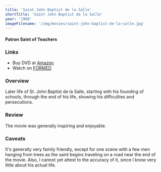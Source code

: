 ```yaml
---
title: 'Saint John Baptist de la Salle'
shortTitle: 'Saint John Baptist de la Salle'
year: '1968'
imageFilename: '/img/movies/saint-john-baptist-de-la-salle.jpg'
---
```


#### Patron Saint of Teachers

### Links

* Buy DVD at [Amazon](https://www.amazon.com/Saint-John-Baptist-Salle-Teachers/dp/B0041OOW8M)
* Watch on [FORMED](https://watch.formed.org/saint-john-baptist-de-la-salle-patron-saint-of-teachers)

### Overview

Later life of St. John Baptist de la Salle, starting with his founding of schools, through the end of his life, showing his difficulties and persecutions.

### Review

The movie was generally inspiring and enjoyable.

### Caveats

It's generally very family friendly, except for one scene with a few men hanging from trees as the saint begins traveling on a road near the end of the movie. Also, I cannot yet attest to the accuracy of it, since I know very little about his actual life.
